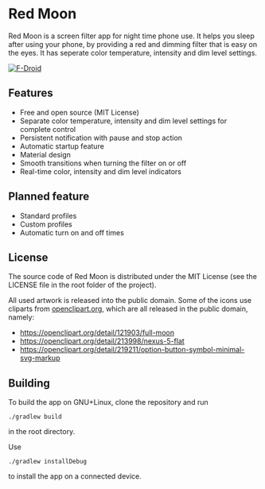 # Red Moon

Red Moon is a screen filter app for night time phone use. It helps you
sleep after using your phone, by providing a red and dimming filter
that is easy on the eyes. It has seperate color temperature, intensity
and dim level settings.

[![F-Droid](https://f-droid.org/wiki/images/0/06/F-Droid-button_get-it-on.png)](https://f-droid.org/repository/browse/?fdid=com.jmstudios.redmoon)

## Features
* Free and open source (MIT License)
* Separate color temperature, intensity and dim level settings for
complete control
* Persistent notification with pause and stop action
* Automatic startup feature
* Material design
* Smooth transitions when turning the filter on or off
* Real-time color, intensity and dim level indicators

## Planned feature
* Standard profiles
* Custom profiles
* Automatic turn on and off times

## License
The source code of Red Moon is distributed under the MIT License (see the
LICENSE file in the root folder of the project).

All used artwork is released into the public domain. Some of the icons use
cliparts from [openclipart.org](https://openclipart.org/), which are all
released in the public domain, namely:
* https://openclipart.org/detail/121903/full-moon
* https://openclipart.org/detail/213998/nexus-5-flat
* https://openclipart.org/detail/219211/option-button-symbol-minimal-svg-markup

## Building
To build the app on GNU+Linux, clone the repository and run

```
./gradlew build
```

in the root directory.

Use

```
./gradlew installDebug
```

to install the app on a connected device.
